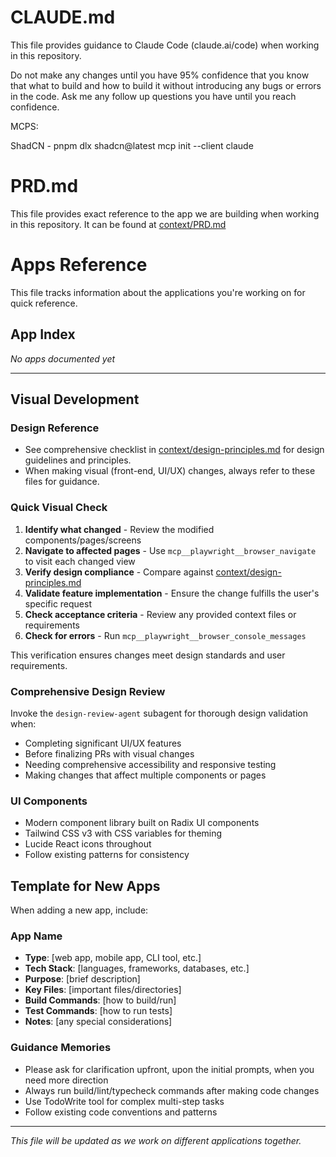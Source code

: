# CLAUDE.md

This file provides guidance to Claude Code (claude.ai/code) when working in this repository. 

Do not make any changes until you have 95% confidence that you know that what to build and how to build it without introducing any bugs or errors in the code. Ask me any follow up questions you have until you reach confidence. 

MCPS:

ShadCN - pnpm dlx shadcn@latest mcp init --client claude

# PRD.md

This file provides exact reference to the app we are building when working in this repository. It can be found at [context/PRD.md](context/PRD.md)

# Apps Reference

This file tracks information about the applications you're working on for quick reference.

## App Index

*No apps documented yet*

---
## Visual Development

### Design Reference
- See comprehensive checklist in [context/design-principles.md](context/design-principles.md) for design guidelines and principles.
- When making visual (front-end, UI/UX) changes, always refer to these files for guidance.

### Quick Visual Check
1. **Identify what changed** - Review the modified components/pages/screens
2. **Navigate to affected pages** - Use `mcp__playwright__browser_navigate` to visit each changed view
3. **Verify design compliance** - Compare against [context/design-principles.md](context/design-principles.md)
4. **Validate feature implementation** - Ensure the change fulfills the user's specific request
5. **Check acceptance criteria** - Review any provided context files or requirements
6. **Check for errors** - Run `mcp__playwright__browser_console_messages`

This verification ensures changes meet design standards and user requirements.

### Comprehensive Design Review
Invoke the `design-review-agent` subagent for thorough design validation when:
- Completing significant UI/UX features
- Before finalizing PRs with visual changes
- Needing comprehensive accessibility and responsive testing
- Making changes that affect multiple components or pages

### UI Components
- Modern component library built on Radix UI components
- Tailwind CSS v3 with CSS variables for theming
- Lucide React icons throughout
- Follow existing patterns for consistency

## Template for New Apps

When adding a new app, include:

### App Name
- **Type**: [web app, mobile app, CLI tool, etc.]
- **Tech Stack**: [languages, frameworks, databases, etc.]
- **Purpose**: [brief description]
- **Key Files**: [important files/directories]
- **Build Commands**: [how to build/run]
- **Test Commands**: [how to run tests]
- **Notes**: [any special considerations]



### Guidance Memories
- Please ask for clarification upfront, upon the initial prompts, when you need more direction
- Always run build/lint/typecheck commands after making code changes
- Use TodoWrite tool for complex multi-step tasks
- Follow existing code conventions and patterns

---

*This file will be updated as we work on different applications together.*